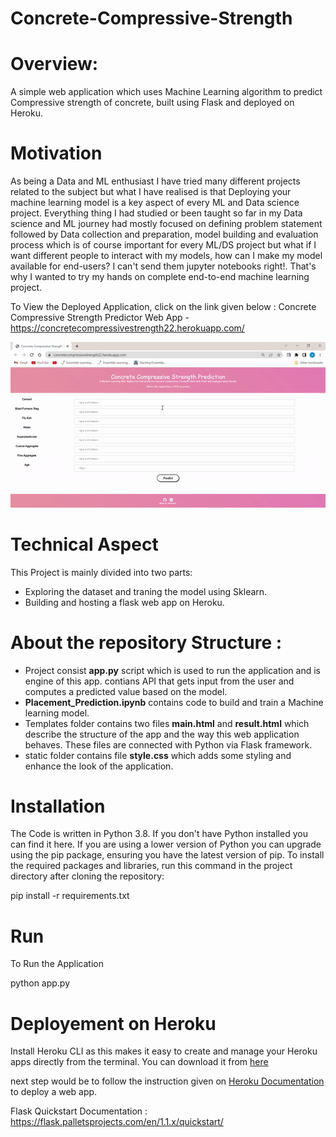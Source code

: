 # Concrete-Compressive-Strength


# Overview:

A simple web application which uses Machine Learning algorithm to predict Compressive strength of concrete, built using Flask and deployed on Heroku.

# Motivation

As being a Data and ML enthusiast I have tried many different projects related to the subject but what I have realised
is that Deploying your machine learning model is a key aspect of every ML and Data science project. Everything thing I 
had studied or been taught so far in my Data science and ML journey had mostly focused on defining problem statement followed by Data collection
and preparation, model building and evaluation process which is of course important for every ML/DS project but what if I want different people to
interact with my models, how can I make my model available for end-users? I can't send them jupyter notebooks right!. That's why I wanted to try my hands
on complete end-to-end machine learning project.

To View the Deployed Application, click on the link given below : Concrete Compressive Strength Predictor Web App - https://concretecompressivestrength22.herokuapp.com/

![](ezgif-3-aa22f7214f.gif)

# Technical Aspect
This Project is mainly divided into two parts:

- Exploring the dataset and traning the model using Sklearn.
- Building and hosting a flask web app on Heroku.


# About the repository Structure :

- Project consist **app.py** script which is used to run the application and is engine of this app. contians API that gets input from the user and computes a predicted value based on the model.
- **Placement_Prediction.ipynb** contains code to build and train a Machine learning model.
- Templates folder contains two files **main.html** and **result.html** which describe the structure of the app and the way this web application behaves. These files are connected with Python via Flask framework.
- static folder contains file **style.css** which adds some styling and enhance the look of the application.


# Installation

The Code is written in Python 3.8. If you don't have Python installed you can find it here. If you are using a lower version of Python you can upgrade using the pip package, ensuring you have the latest version of pip. To install the required packages and libraries, run this command in the project directory after cloning the repository:

 pip install -r requirements.txt 
 
# Run

To Run the Application

python app.py 

# Deployement on Heroku
Install Heroku CLI as this makes it easy to create and manage your Heroku apps directly from the terminal. You can download it from [here](https://devcenter.heroku.com/articles/heroku-cli)

next step would be to follow the instruction given on [Heroku Documentation](https://devcenter.heroku.com/articles/getting-started-with-python) to deploy a web app.



Flask Quickstart Documentation : https://flask.palletsprojects.com/en/1.1.x/quickstart/
